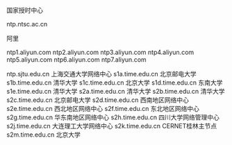 国家授时中心

ntp.ntsc.ac.cn



阿里

ntp1.aliyun.com
ntp2.aliyun.com
ntp3.aliyun.com
ntp4.aliyun.com
ntp5.aliyun.com
ntp6.aliyun.com
ntp7.aliyun.com



ntp.sjtu.edu.cn 上海交通大学网络中心
s1a.time.edu.cn	北京邮电大学
s1b.time.edu.cn	清华大学
s1c.time.edu.cn	北京大学
s1d.time.edu.cn	东南大学
s1e.time.edu.cn	清华大学
s2a.time.edu.cn	清华大学
s2b.time.edu.cn	清华大学
s2c.time.edu.cn	北京邮电大学
s2d.time.edu.cn	西南地区网络中心
s2e.time.edu.cn	西北地区网络中心
s2f.time.edu.cn	东北地区网络中心
s2g.time.edu.cn	华东南地区网络中心
s2h.time.edu.cn	四川大学网络管理中心
s2j.time.edu.cn	大连理工大学网络中心
s2k.time.edu.cn CERNET桂林主节点
s2m.time.edu.cn 北京大学